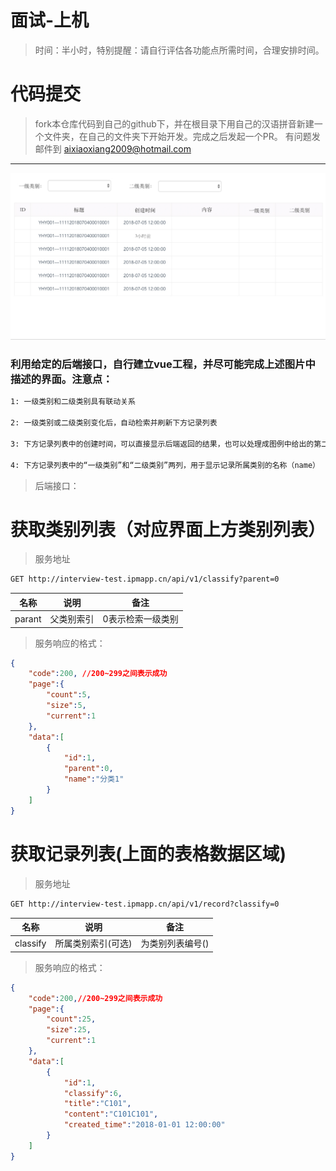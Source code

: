 # 面试-上机
>时间：半小时，特别提醒：请自行评估各功能点所需时间，合理安排时间。

# 代码提交
> fork本仓库代码到自己的github下，并在根目录下用自己的汉语拼音新建一个文件夹，在自己的文件夹下开始开发。完成之后发起一个PR。
  有问题发邮件到 aixiaoxiang2009@hotmail.com

---
![效果图](1.png)

### 利用给定的后端接口，自行建立vue工程，并尽可能完成上述图片中描述的界面。注意点：

``` bash
1: 一级类别和二级类别具有联动关系

2: 一级类别或二级类别变化后，自动检索并刷新下方记录列表

3: 下方记录列表中的创建时间，可以直接显示后端返回的结果，也可以处理成图例中给出的第二行数据的形式（计算后端返回的时间距离当前时间的间隔）

4: 下方记录列表中的“一级类别”和“二级类别”两列，用于显示记录所属类别的名称（name）
```

> 后端接口：


# 获取类别列表（对应界面上方类别列表）

> 服务地址
``` html
GET http://interview-test.ipmapp.cn/api/v1/classify?parent=0
```

| 名称  | 说明  | 备注
|:----:|:----:|:----:|
|parant|父类别索引|0表示检索一级类别

> 服务响应的格式：
``` json
{
    "code":200, //200~299之间表示成功
    "page":{
        "count":5,
        "size":5,
        "current":1
    },
    "data":[
        {
            "id":1,
            "parent":0,
            "name":"分类1"
        }
    ]
}
```

# 获取记录列表(上面的表格数据区域)


> 服务地址
``` html
GET http://interview-test.ipmapp.cn/api/v1/record?classify=0
```

| 名称  | 说明  | 备注
|:----:|:----:|:----:|
|classify|所属类别索引(可选)|为类别列表编号()|

> 服务响应的格式：
``` json
{
    "code":200,//200~299之间表示成功
    "page":{
        "count":25,
        "size":25,
        "current":1
    },
    "data":[
        {
            "id":1,
            "classify":6,
            "title":"C101",
            "content":"C101C101",
            "created_time":"2018-01-01 12:00:00"
        }
    ]
}
```

